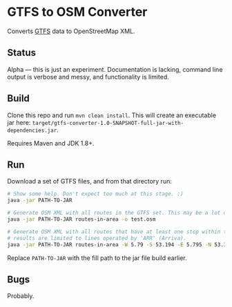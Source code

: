 # GTFS to OSM Converter

Converts [GTFS](https://developers.google.com/transit/gtfs/) data to OpenStreetMap XML.

## Status

Alpha — this is just an experiment. Documentation is lacking, command line output is verbose 
and messy, and functionality is limited.

## Build

Clone this repo and run `mvn clean install`. This will create an executable jar here: 
`target/gtfs-converter-1.0-SNAPSHOT-full-jar-with-dependencies.jar`.

Requires Maven and JDK 1.8+.

## Run

Download a set of GTFS files, and from that directory run:

```bash
# Show some help. Don't expect too much at this stage. :)
java -jar PATH-TO-JAR

# Generate OSM XML with all routes in the GTFS set. This may be a lot of data!
java -jar PATH-TO-JAR routes-in-area -o test.osm

# Generate OSM XML with all routes that have at least one stop within this bounding area,
# results are limited to lines operated by 'ARR' (Arriva).
java -jar PATH-TO-JAR routes-in-area -W 5.79 -S 53.194 -E 5.795 -N 53.197 -o test.osm -a ARR
```

Replace `PATH-TO-JAR` with the fill path to the jar file build earlier.

## Bugs

Probably.
